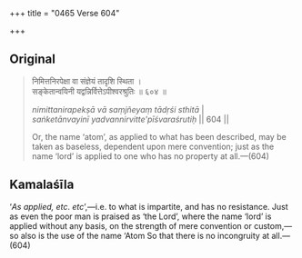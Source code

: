 +++
title = "0465 Verse 604"

+++
## Original 
>
> निमित्तनिरपेक्षा वा संज्ञेयं तादृशि स्थिता ।  
> सङ्केतान्वयिनी यद्वन्निर्वित्तेऽपीश्वरश्रुतिः ॥ ६०४ ॥ 
>
> *nimittanirapekṣā vā saṃjñeyaṃ tādṛśi sthitā* \|  
> *saṅketānvayinī yadvannirvitte'pīśvaraśrutiḥ* \|\| 604 \|\| 
>
> Or, the name ‘atom’, as applied to what has been described, may be taken as baseless, dependent upon mere convention; just as the name ‘lord’ is applied to one who has no property at all.—(604)



## Kamalaśīla

‘*As applied, etc*. *etc*’,—i.e. to what is impartite, and has no resistance. Just as even the poor man is praised as ‘the Lord’, where the name ‘lord’ is applied without any basis, on the strength of mere convention or custom,—so also is the use of the name ‘Atom So that there is no incongruity at all.—(604)


